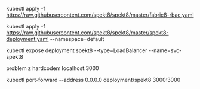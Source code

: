 
kubectl apply -f https://raw.githubusercontent.com/spekt8/spekt8/master/fabric8-rbac.yaml

kubectl apply -f https://raw.githubusercontent.com/spekt8/spekt8/master/spekt8-deployment.yaml --namespace=default


kubectl expose deployment spekt8 --type=LoadBalancer --name=svc-spekt8


problem z hardcodem localhost:3000

kubectl port-forward --address 0.0.0.0 deployment/spekt8 3000:3000

